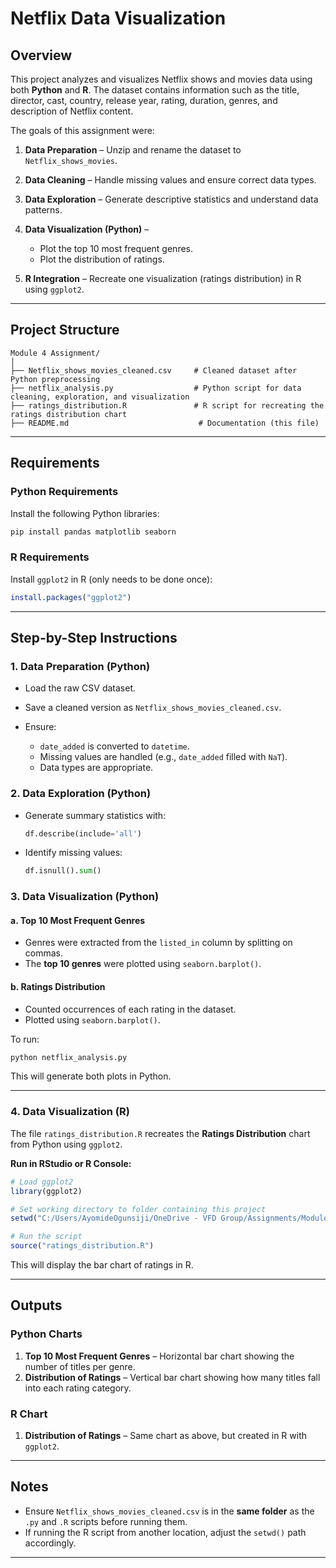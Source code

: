 
# Netflix Data Visualization

## **Overview**

This project analyzes and visualizes Netflix shows and movies data using both **Python** and **R**.
The dataset contains information such as the title, director, cast, country, release year, rating, duration, genres, and description of Netflix content.

The goals of this assignment were:

1. **Data Preparation** – Unzip and rename the dataset to `Netflix_shows_movies`.
2. **Data Cleaning** – Handle missing values and ensure correct data types.
3. **Data Exploration** – Generate descriptive statistics and understand data patterns.
4. **Data Visualization (Python)** –

   * Plot the top 10 most frequent genres.
   * Plot the distribution of ratings.
5. **R Integration** – Recreate one visualization (ratings distribution) in R using `ggplot2`.

---

## **Project Structure**

```
Module 4 Assignment/
│
├── Netflix_shows_movies_cleaned.csv     # Cleaned dataset after Python preprocessing
├── netflix_analysis.py                  # Python script for data cleaning, exploration, and visualization
├── ratings_distribution.R               # R script for recreating the ratings distribution chart
├── README.md                             # Documentation (this file)
```

---

## **Requirements**

### **Python Requirements**

Install the following Python libraries:

```bash
pip install pandas matplotlib seaborn
```

### **R Requirements**

Install `ggplot2` in R (only needs to be done once):

```r
install.packages("ggplot2")
```

---

## **Step-by-Step Instructions**

### **1. Data Preparation (Python)**

* Load the raw CSV dataset.
* Save a cleaned version as `Netflix_shows_movies_cleaned.csv`.
* Ensure:

  * `date_added` is converted to `datetime`.
  * Missing values are handled (e.g., `date_added` filled with `NaT`).
  * Data types are appropriate.

### **2. Data Exploration (Python)**

* Generate summary statistics with:

  ```python
  df.describe(include='all')
  ```
* Identify missing values:

  ```python
  df.isnull().sum()
  ```

### **3. Data Visualization (Python)**

#### **a. Top 10 Most Frequent Genres**

* Genres were extracted from the `listed_in` column by splitting on commas.
* The **top 10 genres** were plotted using `seaborn.barplot()`.

#### **b. Ratings Distribution**

* Counted occurrences of each rating in the dataset.
* Plotted using `seaborn.barplot()`.

To run:

```bash
python netflix_analysis.py
```

This will generate both plots in Python.

---

### **4. Data Visualization (R)**

The file `ratings_distribution.R` recreates the **Ratings Distribution** chart from Python using `ggplot2`.

**Run in RStudio or R Console:**

```r
# Load ggplot2
library(ggplot2)

# Set working directory to folder containing this project
setwd("C:/Users/AyomideOgunsiji/OneDrive - VFD Group/Assignments/Module 4 Assignment")

# Run the script
source("ratings_distribution.R")
```

This will display the bar chart of ratings in R.

---

## **Outputs**

### **Python Charts**

1. **Top 10 Most Frequent Genres** – Horizontal bar chart showing the number of titles per genre.
2. **Distribution of Ratings** – Vertical bar chart showing how many titles fall into each rating category.

### **R Chart**

1. **Distribution of Ratings** – Same chart as above, but created in R with `ggplot2`.

---

## **Notes**

* Ensure `Netflix_shows_movies_cleaned.csv` is in the **same folder** as the `.py` and `.R` scripts before running them.
* If running the R script from another location, adjust the `setwd()` path accordingly.

---

